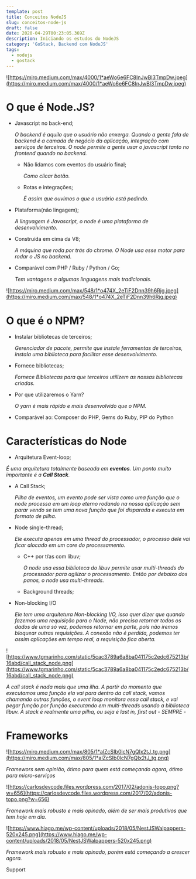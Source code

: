 ```yaml
---
template: post
title: Conceitos NodeJS
slug: conceitos-node-js
draft: false
date: 2020-04-29T00:23:05.369Z
description: Iniciando os estudos do NodeJS
category: 'GoStack, Backend com NodeJS'
tags:
  - nodejs
  - gostack
---
```

![https://miro.medium.com/max/4000/1*aeWo6e6FC8InJwBl3TmpDw.jpeg](https://miro.medium.com/max/4000/1*aeWo6e6FC8InJwBl3TmpDw.jpeg)

# O que é Node.JS?

* Javascript no back-end;

    *O backend é aquilo que o usuário não enxerga. Quando a gente fala de backend é a camada de negócio da aplicação, integração com serviços de terceiros. O node permite a gente usar o javascript tanto no frontend quando no backend.* 

  * Não lidamos com eventos do usuário final;

      *Como clicar botão.*
  * Rotas e integrações;

      *É assim que ouvimos o que o usuário está pedindo.*
* Plataforma(não lingagem);

    *A linguagem é Javascript, o node é uma plataforma de desenvolvimento.*
* Construída em cima da V8;

     *A máquina que roda por trás do chrome. O Node usa esse motor para rodar o JS no backend.*
* Comparável com PHP / Ruby / Python / Go;

    *Tem vantagens a algumas linguagens mais tradicionais.*

![https://miro.medium.com/max/548/1*o474X_2eTiF2Dnn39h6Rjg.jpeg](https://miro.medium.com/max/548/1*o474X_2eTiF2Dnn39h6Rjg.jpeg)

# O que é o NPM?

* Instalar bibliotecas de terceiros;

    *Gerenciador de pacote, permite que instale ferramentas de terceiros, instala uma biblioteca para facilitar esse desenvolvimento.*
* Fornece bibliotecas;

    *Fornece Bibliotecas para que terceiros utilizem as nossas bibliotecas criadas.*
* Por que utilizaremos o Yarn?

    *O yarn é mais rápido e mais desenvolvido que o NPM.* 
* Comparável ao: Composer do PHP, Gems do Ruby, PIP do Python

# Características do Node

* Arquitetura Event-loop;

*É uma arquitetura totalmente baseada em **eventos**. Um ponto muito importante é a **Call Stack**.*

* A Call Stack;

    *Pilha de eventos, um evento pode ser vista como uma função que o node processa em um loop eterno rodando na nossa aplicação sem parar vendo se tem uma nova função que foi disparada e executa em formato de pilha.*
* Node single-thread;

    *Ele executa apenas em uma thread do processador, o processo dele vai ficar alocado em um core do processamento.*

  * C++ por tŕas com libuv;

      *O node usa essa biblioteca do libuv permite usar multi-threads do processador para agilizar o processamento. Então por debaixo dos panos, o node usa multi-threads.*
  * Background threads;
* Non-blocking I/O

    *Ele tem uma arquitetura Non-blocking I/O, isso quer dizer que quando fazemos uma requisição para o Node, não precisa retornar todos os dados de uma só vez, podemos retornar em parte, pois não iremos bloquear outras requisições. A conexão não é perdida, podemos ter assim aplicações em tempo real, a requisição fica aberta.*

![https://www.tgmarinho.com/static/5cac3789a6a8ba041175c2edc675213b/16abd/call_stack_node.png](https://www.tgmarinho.com/static/5cac3789a6a8ba041175c2edc675213b/16abd/call_stack_node.png)

*A call stack é nada mais que uma ilha. A partir do momento que executamos uma função ela vai para dentro da call stack, vamos chamando outras funções, o event loop monitora essa call stack, e vai  pegar função por função executando em multi-threads usando a biblioteca libuv. A stack é realmente uma pilha, ou seja é last in, first out - SEMPRE -*

# Frameworks

![https://miro.medium.com/max/805/1*alZcSIb0lcN7gQIx2tJ_tg.png](https://miro.medium.com/max/805/1*alZcSIb0lcN7gQIx2tJ_tg.png)

*Framewors sem opinião, ótimo para quem está começando agora, ótimo para micro-serviços*

![https://carlosdevcode.files.wordpress.com/2017/02/adonis-topo.png?w=656](https://carlosdevcode.files.wordpress.com/2017/02/adonis-topo.png?w=656)

*Framework mais robusto e mais opinado, além de ser mais produtivos que tem hoje em dia.*

![https://www.hiago.me/wp-content/uploads/2018/05/NestJSWalpappers-520x245.png](https://www.hiago.me/wp-content/uploads/2018/05/NestJSWalpappers-520x245.png)

*Framework mais robusto e mais opinado, porém está começando a crescer agora.*

Support